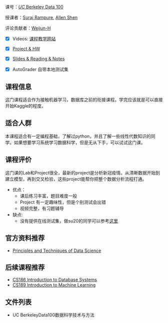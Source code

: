 课号：[*UC* Berkeley Data 100](https://ds100.org/su20/)

授课者：[Suraj Rampure](https://rampure.org/), [Allen Shen](https://allenshen5.github.io/)

评论贡献者：[Weijun-H](https://github.com/Weijun-H)

- [X] Videos: [课程教学网站](https://ds100.org/su20/)

- [X] [Project & HW](https://github.com/DS-100/su20)

- [X] [Slides & Reading & Notes](https://github.com/DS-100/su20)

- [X] AutoGrader 自带本地测试集

## 课程信息

这门课程适合作为接触机器学习，数据库之前的衔接课程。学完应该就是可以直接开始Kaggle的程度。

## 适合人群

本课程适合有一定编程基础，了解过python，并且了解一些线性代数知识的同学。如果想要学习系统学习数据科学，但是无从下手，可以试试这门课。

## 课程评价

这门课的Lab和Project很全，最新的project是分析新冠疫情。从清晰数据开始到建立模型，再到交叉检验，这些project能帮你把整个数据分析流程打通。

- 优点：
  - 课后练习丰富，题目难度一般
  - Project 有一定趣味性，但是个别测试会出错
  - 视频完整，有习题辅导
- 缺点:
  - 没有提供在线测试集，做su20的同学可以参考[这里](https://github.com/anniedang123/data100)

## 官方资料推荐

- [Principles and Techniques of Data Science](https://www.textbook.ds100.org/intro.html)

## 后续课程推荐

- [CS186 Introduction to Database Systems](https://cs186berkeley.net/)
- [CS189 Introduction to Machine Learning](https://people.eecs.berkeley.edu/~jrs/189/)

## 文件列表

- UC BerkeleyData100数据科学技术与方法
